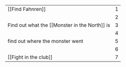 
|                                               |     |
| --------------------------------------------- | --- |
| [[Find Fahnren]]                              | 1   |
|                                               | 2   |
| Find out what the [[Monster in the North]] is | 3   |
|                                               | 4   |
| find out where the monster went               | 5   |
|                                               | 6   |
| [[Fight in the club]]                         | 7   |

